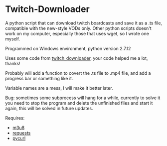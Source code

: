 # Twitch-Downloader
A python script that can download twitch boardcasts and save it as a .ts file, compatible with the new-style VODs only.
Other python scripts doesn't work on my computer, especially those that uses wget, so I wrote one myself.

Programmed on Windows environment, python version 2.7.12

Uses some code from [twitch_downloader](https://github.com/ilyalissoboi/twitch_downloader), your code helped me a lot, thanks!

Probably will add a function to covert the .ts file to .mp4 file, and add a progress bar or something like it.

Variable names are a mess, I will make it better later.

Bug: sometimes some subprocess will hang for a while, currently to solve it you need to stop the program and delete the unfinished files and start it again, this will be solved in future updates.

Requires:
- [m3u8](https://github.com/ilyalissoboi/m3u8)
- [requests](https://pypi.python.org/pypi/requests)
- [pycurl](https://pypi.python.org/pypi/pycurl/)
